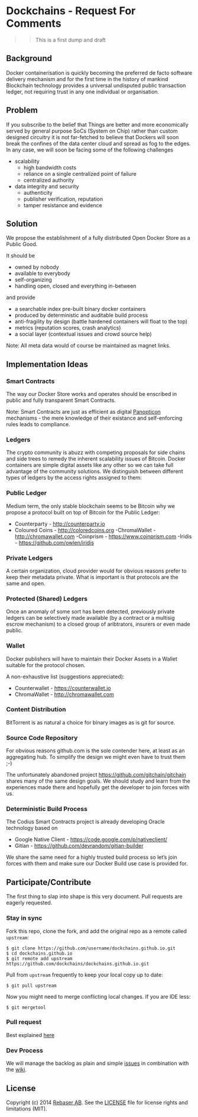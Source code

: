 # Dockchains - Request For Comments

>>This is a first dump and draft

## Background

Docker containerisation is quickly becoming the preferred de facto software delivery mechanism and for the first time in the history of mankind Blockchain technology provides a universal undisputed public transaction ledger, not requiring trust in any one individual or organisation.

## Problem

If you subscribe to the belief that Things are better and more economically served by general purpose SoCs (System on Chip) rather than custom designed circuitry it is not far-fetched to believe that Dockers will soon break the confines of the data center cloud and spread as fog to the edges. In any case, we will soon be facing some of the following challenges  

- scalability
  - high bandwidth costs
  - reliance on a single centralized point of failure
  - centralized authority
- data integrity and security
  - authenticity
  - publisher verification, reputation
  - tamper resistance and evidence

## Solution

We propose the establishment of a fully distributed Open Docker Store as a Public Good.

It should be

* owned by nobody
* available to everybody
* self-organizing
* handling open, closed and everything in-between

and provide

- a searchable index pre-built binary docker containers
- produced by deterministic and auditable build process
- anti-fragility by design (battle hardened containers will float to the top)
- metrics (reputation scores, crash analytics)
- a social layer (contextual issues and crowd source help)

Note: All meta data would of course be maintained as magnet links. 

## Implementation Ideas

### Smart Contracts

The way our Docker Store works and operates should be enscribed in public and fully transparent Smart Contracts.  

Note: Smart Contracts are just as efficient as digital [Panopticon](http://en.wikipedia.org/wiki/Panopticon) mechanisms - the mere knowledge of their existance and self-enforcing rules leads to compliance. 

### Ledgers

The crypto community is abuzz with competing proposals for side chains and side trees to remedy the inherent scalability issues of Bitcoin. Docker containers are simple digital assets like any other so we can take full advantage of the community solutions. We distinguish between different types of ledgers by the access rights assigned to them:

### Public Ledger

Medium term, the only stable blockchain seems to be Bitcoin why we propose a protocol built on top of Bitcoin for the Public Ledger:

- Counterparty - http://counterparty.io
- Coloured Coins - http://coloredcoins.org
  -ChromaWallet - http://chromawallet.com
  -Coinprism - https://www.coinprism.com
  -Iridis - https://github.com/owlen/iridis

### Private Ledgers

A certain organization, cloud provider would for obvious reasons prefer to keep their metadata private. What is important is that protocols are the same and open.

### Protected (Shared) Ledgers

Once an anomaly of some sort has been detected, previously private ledgers can be selectively made available (by a contract or a multisig escrow mechanism) to a closed group of aribtrators, insurers or even made public. 


### Wallet

Docker publishers will have to maintain their Docker Assets in a Wallet suitable for the protocol chosen.

A non-exhaustive list (suggestions appreciated):

- Counterwallet - https://counterwallet.io
- ChromaWallet - http://chromawallet.com

### Content Distribution

BitTorrent is as natural a choice for binary images as is git for source.

### Source Code Repository

For obvious reasons github.com is the sole contender here, at least as an aggregating hub. To simplify the design we might even have to trust them ;-) 

The unfortunately abandoned project https://github.com/gitchain/gitchain shares many of the same design goals. We should study and learn from the experiences made there and hopefully get the developer to join forces with us.

### Deterministic Build Process

The Codius Smart Contracts project is already developing Oracle technology based on 

- Google Native Client - https://code.google.com/p/nativeclient/
- Gitian - https://github.com/devrandom/gitian-builder

We share the same need for a highly trusted build process so let’s join forces with them and make sure our Docker Build use case is provided for.

## Participate/Contribute

The first thing to slap into shape is this very document. Pull requests are eagerly requested.

### Stay in sync

Fork this repo, clone the fork, and add the original repo as a remote called `upstream`:

```
$ git clone https://github.com/username/dockchains.github.io.git
$ cd dockchains.github.io
$ git remote add upstream https://github.com/dockchains/dockchains.github.io.git
```

Pull from `upstream` frequently to keep your local copy up to date:

```
$ git pull upstream 
```

Now you might need to merge conflicting local changes. If you are IDE less:

```
$ git mergetool
```

### Pull request

Best explained [here](https://help.github.com/articles/using-pull-requests/)

### Dev Process

We will manage the backlog as plain and simple [issues](https://github.com/dockchains/dockchains.github.io/issues) in combination with the [wiki](https://github.com/dockchains/dockchains.github.io/wiki).

## License

Copyright (c) 2014 [Rebaser AB](http://www.rebaser.com). See the [LICENSE](https://github.com/dockchains/dockchains.github.io/LICENSE.md) file for license rights and
limitations (MIT).







